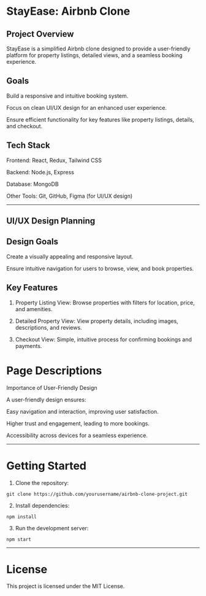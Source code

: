 # StayEase: Airbnb Clone

## Project Overview

StayEase is a simplified Airbnb clone designed to provide a user-friendly platform for property listings, detailed views, and a seamless booking experience.

## Goals

Build a responsive and intuitive booking system.

Focus on clean UI/UX design for an enhanced user experience.

Ensure efficient functionality for key features like property listings, details, and checkout.


## Tech Stack

Frontend: React, Redux, Tailwind CSS

Backend: Node.js, Express

Database: MongoDB

Other Tools: Git, GitHub, Figma (for UI/UX design)



---

## UI/UX Design Planning

## Design Goals

Create a visually appealing and responsive layout.

Ensure intuitive navigation for users to browse, view, and book properties.


## Key Features

1. Property Listing View: Browse properties with filters for location, price, and amenities.


2. Detailed Property View: View property details, including images, descriptions, and reviews.


3. Checkout View: Simple, intuitive process for confirming bookings and payments.



# Page Descriptions

Importance of User-Friendly Design

A user-friendly design ensures:

Easy navigation and interaction, improving user satisfaction.

Higher trust and engagement, leading to more bookings.

Accessibility across devices for a seamless experience.



---

# Getting Started

1. Clone the repository:

```git clone https://github.com/yourusername/airbnb-clone-project.git```


2. Install dependencies:

`npm install`


3. Run the development server:

`npm start`




---

# License

This project is licensed under the MIT License.
